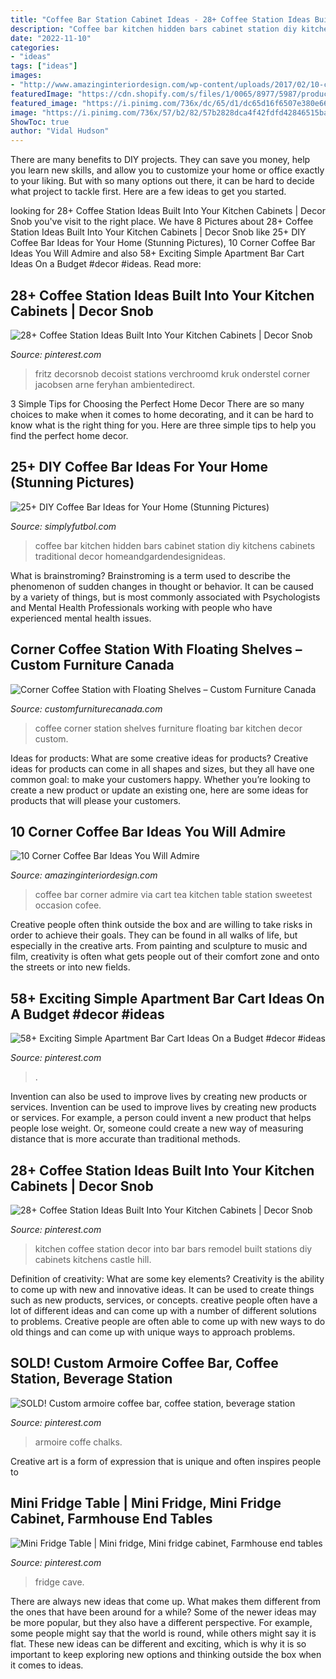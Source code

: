```yaml
---
title: "Coffee Bar Station Cabinet Ideas - 28+ Coffee Station Ideas Built Into Your Kitchen Cabinets"
description: "Coffee bar kitchen hidden bars cabinet station diy kitchens cabinets traditional decor homeandgardendesignideas"
date: "2022-11-10"
categories:
- "ideas"
tags: ["ideas"]
images:
- "http://www.amazinginteriordesign.com/wp-content/uploads/2017/02/10-cool-corner-coffee-bar-ideas-you-will-admire-6.jpg"
featuredImage: "https://cdn.shopify.com/s/files/1/0065/8977/5987/products/IMG_2870_1200x1200.jpeg?v=1531280406"
featured_image: "https://i.pinimg.com/736x/dc/65/d1/dc65d16f6507e380e6609364c9af3eaf.jpg"
image: "https://i.pinimg.com/736x/57/b2/82/57b2828dca4f42fdfd42846515bab3af.jpg"
ShowToc: true
author: "Vidal Hudson"
---
```



There are many benefits to DIY projects. They can save you money, help you learn new skills, and allow you to customize your home or office exactly to your liking. But with so many options out there, it can be hard to decide what project to tackle first. Here are a few ideas to get you started.

	

		
looking for 28+ Coffee Station Ideas Built Into Your Kitchen Cabinets | Decor Snob you've visit to the right place. We have 8 Pictures about 28+ Coffee Station Ideas Built Into Your Kitchen Cabinets | Decor Snob like 25+ DIY Coffee Bar Ideas for Your Home (Stunning Pictures), 10 Corner Coffee Bar Ideas You Will Admire and also 58+ Exciting Simple Apartment Bar Cart Ideas On a Budget #decor #ideas. Read more:
		
    
## 28+ Coffee Station Ideas Built Into Your Kitchen Cabinets | Decor Snob

<img loading=lazy src="https://i.pinimg.com/736x/06/7d/cc/067dcce60def8284571878ec41aadcba.jpg" onerror="this.onerror=null;this.src='https://tse2.mm.bing.net/th?id=OIP.N-u7pPsi57ZHvMyeLVGxswHaHa&amp;pid=15.1';" alt="28+ Coffee Station Ideas Built Into Your Kitchen Cabinets | Decor Snob">

_Source: pinterest.com_

>fritz decorsnob decoist stations verchroomd kruk onderstel corner jacobsen arne feryhan ambientedirect. 

	

3 Simple Tips for Choosing the Perfect Home Decor
There are so many choices to make when it comes to home decorating, and it can be hard to know what is the right thing for you. Here are three simple tips to help you find the perfect home decor.

    
## 25+ DIY Coffee Bar Ideas For Your Home (Stunning Pictures)

<img loading=lazy src="http://simplyfutbol.com/wp-content/uploads/2017/04/Coffee-Bar-cabinet.jpg" onerror="this.onerror=null;this.src='https://tse4.mm.bing.net/th?id=OIP.d9ZyPfzWkGdIocuearHF4gHaHw&amp;pid=15.1';" alt="25+ DIY Coffee Bar Ideas for Your Home (Stunning Pictures)">

_Source: simplyfutbol.com_

>coffee bar kitchen hidden bars cabinet station diy kitchens cabinets traditional decor homeandgardendesignideas. 

	

What is brainstroming?
Brainstroming is a term used to describe the phenomenon of sudden changes in thought or behavior. It can be caused by a variety of things, but is most commonly associated with Psychologists and Mental Health Professionals working with people who have experienced mental health issues.

    
## Corner Coffee Station With Floating Shelves – Custom Furniture Canada

<img loading=lazy src="https://cdn.shopify.com/s/files/1/0065/8977/5987/products/IMG_2870_1200x1200.jpeg?v=1531280406" onerror="this.onerror=null;this.src='https://tse4.mm.bing.net/th?id=OIP.A9pYeRkZCqmCLIOsZtvgWwHaJ4&amp;pid=15.1';" alt="Corner Coffee Station with Floating Shelves – Custom Furniture Canada">

_Source: customfurniturecanada.com_

>coffee corner station shelves furniture floating bar kitchen decor custom. 

	

Ideas for products: What are some creative ideas for products?
Creative ideas for products can come in all shapes and sizes, but they all have one common goal: to make your customers happy. Whether you’re looking to create a new product or update an existing one, here are some ideas for products that will please your customers.

    
## 10 Corner Coffee Bar Ideas You Will Admire

<img loading=lazy src="http://www.amazinginteriordesign.com/wp-content/uploads/2017/02/10-cool-corner-coffee-bar-ideas-you-will-admire-6.jpg" onerror="this.onerror=null;this.src='https://tse2.mm.bing.net/th?id=OIP.e4_SS4DRLHsncr9NTFT8_QHaKh&amp;pid=15.1';" alt="10 Corner Coffee Bar Ideas You Will Admire">

_Source: amazinginteriordesign.com_

>coffee bar corner admire via cart tea kitchen table station sweetest occasion cofee. 

	

Creative people often think outside the box and are willing to take risks in order to achieve their goals. They can be found in all walks of life, but especially in the creative arts. From painting and sculpture to music and film, creativity is often what gets people out of their comfort zone and onto the streets or into new fields.

    
## 58+ Exciting Simple Apartment Bar Cart Ideas On A Budget #decor #ideas

<img loading=lazy src="https://i.pinimg.com/736x/57/b2/82/57b2828dca4f42fdfd42846515bab3af.jpg" onerror="this.onerror=null;this.src='https://tse4.mm.bing.net/th?id=OIP.WfKeXC250YUtZrBxMM6U8AHaJ3&amp;pid=15.1';" alt="58+ Exciting Simple Apartment Bar Cart Ideas On a Budget #decor #ideas">

_Source: pinterest.com_

>. 

	

Invention can also be used to improve lives by creating new products or services.
Invention can be used to improve lives by creating new products or services. For example, a person could invent a new product that helps people lose weight. Or, someone could create a new way of measuring distance that is more accurate than traditional methods.

    
## 28+ Coffee Station Ideas Built Into Your Kitchen Cabinets | Decor Snob

<img loading=lazy src="https://i.pinimg.com/736x/6a/64/b0/6a64b0610fd0ccda2bd22b18f409d296.jpg" onerror="this.onerror=null;this.src='https://tse1.mm.bing.net/th?id=OIP.vK8rFIGYUr_UOwUnQSZxwQHaLH&amp;pid=15.1';" alt="28+ Coffee Station Ideas Built Into Your Kitchen Cabinets | Decor Snob">

_Source: pinterest.com_

>kitchen coffee station decor into bar bars remodel built stations diy cabinets kitchens castle hill. 

	

Definition of creativity: What are some key elements?
Creativity is the ability to come up with new and innovative ideas. It can be used to create things such as new products, services, or concepts. creative people often have a lot of different ideas and can come up with a number of different solutions to problems. Creative people are often able to come up with new ways to do old things and can come up with unique ways to approach problems.

    
## SOLD! Custom Armoire Coffee Bar, Coffee Station, Beverage Station

<img loading=lazy src="https://i.pinimg.com/736x/ba/3b/1e/ba3b1e66811e358d60a2a76a70af7c75.jpg" onerror="this.onerror=null;this.src='https://tse1.mm.bing.net/th?id=OIP.YSVsHglSd31PZXBz3y7ZiwHaJ3&amp;pid=15.1';" alt="SOLD! Custom armoire coffee bar, coffee station, beverage station">

_Source: pinterest.com_

>armoire coffe chalks. 

	

Creative art is a form of expression that is unique and often inspires people to

    
## Mini Fridge Table | Mini Fridge, Mini Fridge Cabinet, Farmhouse End Tables

<img loading=lazy src="https://i.pinimg.com/736x/dc/65/d1/dc65d16f6507e380e6609364c9af3eaf.jpg" onerror="this.onerror=null;this.src='https://tse4.mm.bing.net/th?id=OIP.g3FMSGzOHMgKTm0S8bjWiAHaKG&amp;pid=15.1';" alt="Mini Fridge Table | Mini fridge, Mini fridge cabinet, Farmhouse end tables">

_Source: pinterest.com_

>fridge cave. 

	

There are always new ideas that come up. What makes them different from the ones that have been around for a while? Some of the newer ideas may be more popular, but they also have a different perspective. For example, some people might say that the world is round, while others might say it is flat. These new ideas can be different and exciting, which is why it is so important to keep exploring new options and thinking outside the box when it comes to ideas.

